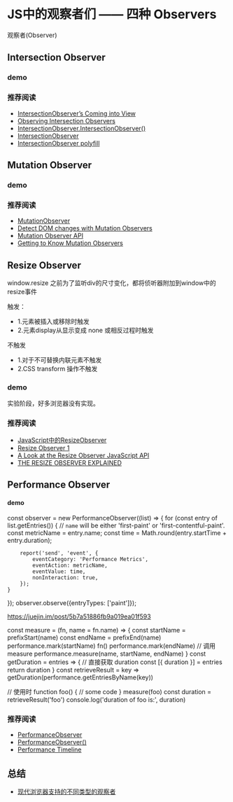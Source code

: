 # JS中的观察者们 —— 四种 Observers

观察者(Observer)

## Intersection Observer

### demo
<Observers-IntersectionObserver/>

### 推荐阅读
- [IntersectionObserver’s Coming into View](https://developers.google.com/web/updates/2016/04/intersectionobserver)
- [Observing Intersection Observers](https://davidwalsh.name/intersection-observers)
- [IntersectionObserver.IntersectionObserver()](https://developer.mozilla.org/en-US/docs/Web/API/IntersectionObserver/IntersectionObserver)
- [IntersectionObserver](https://developer.mozilla.org/en-US/docs/Web/API/IntersectionObserver)
- [IntersectionObserver polyfill](https://github.com/w3c/IntersectionObserver/tree/master/polyfill)

## Mutation Observer

### demo
<Observers-MutationObserver/>

### 推荐阅读
- [MutationObserver](https://developer.mozilla.org/en-US/docs/Web/API/MutationObserver)
- [Detect DOM changes with Mutation Observers](https://developers.google.com/web/updates/2012/02/Detect-DOM-changes-with-Mutation-Observers)
- [Mutation Observer API](http://javascript.ruanyifeng.com/dom/mutationobserver.html)
- [Getting to Know Mutation Observers](https://dev.opera.com/articles/mutation-observers-tutorial/)

## Resize Observer
window.resize
之前为了监听div的尺寸变化，都将侦听器附加到window中的resize事件

触发：
- 1.元素被插入或移除时触发
- 2.元素display从显示变成 none 或相反过程时触发

不触发
- 1.对于不可替换内联元素不触发
- 2.CSS transform 操作不触发

### demo
<Observers-ResizeObserver/>

实验阶段，好多浏览器没有实现。
<CanIUse :word="'resizeobserver'" />

### 推荐阅读
- [JavaScript中的ResizeObserver](https://www.w3cplus.com/javascript/ResizeObserver-api.html)
- [Resize Observer 1](https://wicg.github.io/ResizeObserver/)
- [A Look at the Resize Observer JavaScript API](https://alligator.io/js/resize-observer/)
- [THE RESIZE OBSERVER EXPLAINED](https://pawelgrzybek.com/the-resize-observer-explained/)


## Performance Observer

#### demo
<Observers-PerformanceObserver/>

const observer = new PerformanceObserver((list) => {
    for (const entry of list.getEntries()) {
        // `name` will be either 'first-paint' or 'first-contentful-paint'.
        const metricName = entry.name;
        const time = Math.round(entry.startTime + entry.duration);

        report('send', 'event', {
            eventCategory: 'Performance Metrics',
            eventAction: metricName,
            eventValue: time,
            nonInteraction: true,
        });
    }
});
observer.observe({entryTypes: ['paint']});

https://juejin.im/post/5b7a51886fb9a019ea01f593


const measure = (fn, name = fn.name) => {
  const startName = prefixStart(name)
  const endName = prefixEnd(name)
  performance.mark(startName)
  fn()
  performance.mark(endName)
  // 调用 measure
  performance.measure(name, startName, endName)
}
const getDuration = entries => {
  // 直接获取 duration
  const [{ duration }] = entries
  return duration
}
const retrieveResult = key => getDuration(performance.getEntriesByName(key))

// 使用时
function foo() {
  // some code
}
measure(foo)
const duration = retrieveResult('foo')
console.log('duration of foo is:', duration)

### 推荐阅读
- [PerformanceObserver](https://developer.mozilla.org/en-US/docs/Web/API/PerformanceObserver)
- [PerformanceObserver()](https://developer.mozilla.org/en-US/docs/Web/API/PerformanceObserver/PerformanceObserver)
- [Performance Timeline](https://developer.mozilla.org/en-US/docs/Web/API/Performance_Timeline)



## 总结
- [现代浏览器支持的不同类型的观察者](https://www.w3cplus.com/javascript/different-types-of-observers-supported-by-modern-browsers.html)

